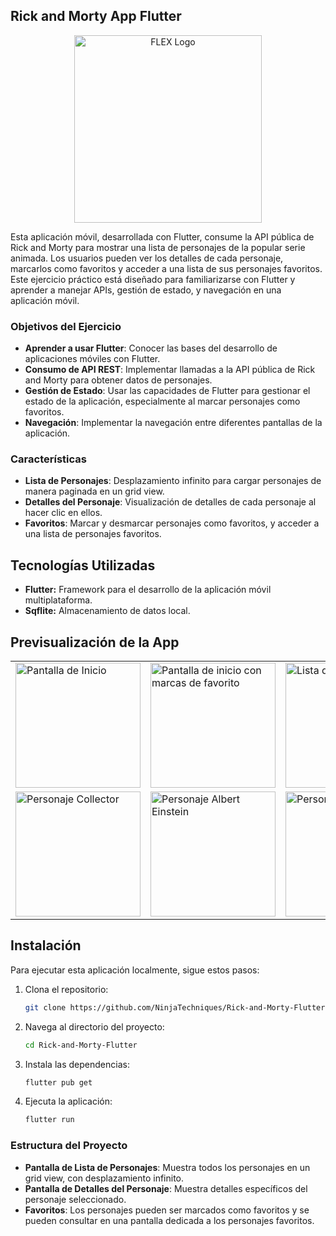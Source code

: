 ## Rick and Morty App Flutter

<p align="center"> 
<img src="https://i.postimg.cc/RCytd3sY/logo-rick-morty.png" alt="FLEX Logo" width="300"/> </p>

Esta aplicación móvil, desarrollada con Flutter, consume la API pública de Rick and Morty para mostrar una lista de personajes de la popular serie animada. Los usuarios pueden ver los detalles de cada personaje, marcarlos como favoritos y acceder a una lista de sus personajes favoritos. Este ejercicio práctico está diseñado para familiarizarse con Flutter y aprender a manejar APIs, gestión de estado, y navegación en una aplicación móvil.

### Objetivos del Ejercicio

-   **Aprender a usar Flutter**: Conocer las bases del desarrollo de aplicaciones móviles con Flutter.
-   **Consumo de API REST**: Implementar llamadas a la API pública de Rick and Morty para obtener datos de personajes.
-   **Gestión de Estado**: Usar las capacidades de Flutter para gestionar el estado de la aplicación, especialmente al marcar personajes como favoritos.
-   **Navegación**: Implementar la navegación entre diferentes pantallas de la aplicación.

### Características

-   **Lista de Personajes**: Desplazamiento infinito para cargar personajes de manera paginada en un grid view.
-   **Detalles del Personaje**: Visualización de detalles de cada personaje al hacer clic en ellos.
-   **Favoritos**: Marcar y desmarcar personajes como favoritos, y acceder a una lista de personajes favoritos.

## Tecnologías Utilizadas

- **Flutter:** Framework para el desarrollo de la aplicación móvil multiplataforma.
- **Sqflite:** Almacenamiento de datos local.

## Previsualización de la App

<table> 
<tr> 
<td>
<img src="https://i.postimg.cc/ZqWZwqDf/home.jpg" alt="Pantalla de Inicio" width="200"/>
</td> 
<td><img src="https://i.postimg.cc/K8vmgf7h/home-favorites.jpg" alt="Pantalla de inicio con marcas de favorito" width="200"/>
</td>
 <td><img src="https://i.postimg.cc/bNPyqpsJ/favorites-Character.jpg" alt="Lista de favoritos" width="200"/></td> 
 </tr> 
 <tr> <td><img src="https://i.postimg.cc/R02myzkv/details-collector.jpg" alt="Personaje Collector" width="200"/>
 </td> 
 <td><img src="https://i.postimg.cc/9FBWMK7B/details-albert.jpg" alt="Personaje Albert Einstein" width="200"/>
 </td>
 <td><img src="https://i.postimg.cc/fR2D7d5t/details-morty.jpg" alt="Personaje Morty Smith" width="200"/></td>
 </tr> 
 </table>

## Instalación

Para ejecutar esta aplicación localmente, sigue estos pasos:

1. Clona el repositorio:
   ```bash
   git clone https://github.com/NinjaTechniques/Rick-and-Morty-Flutter.git
   ```
2. Navega al directorio del proyecto:
   ```bash
   cd Rick-and-Morty-Flutter
   ```
3. Instala las dependencias:
   ```bash
   flutter pub get
   ```
4. Ejecuta la aplicación:
   ```bash
   flutter run
   ```
### Estructura del Proyecto

-   **Pantalla de Lista de Personajes**: Muestra todos los personajes en un grid view, con desplazamiento infinito.
-   **Pantalla de Detalles del Personaje**: Muestra detalles específicos del personaje seleccionado.
-   **Favoritos**: Los personajes pueden ser marcados como favoritos y se pueden consultar en una pantalla dedicada a los personajes favoritos.
